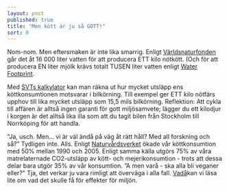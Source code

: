 ```yaml
---
layout: post
published: true
title: "Men kött är ju så GOTT!"
sort: 0
---
```



Nom-nom. Men eftersmaken är inte lika smarrig. Enligt [Världsnaturfonden](http://www.wwf.se/vrt-arbete/klimat/min-vardag/artikelarkiv/1517751-min-vardag-glm-snabba-duschar-spara-vatten-p-riktigt "Vatten kött")
går det åt 16 000 liter vatten för att producera ETT kilo nötkött. (Och för att producera EN liter mjölk krävs totalt TUSEN liter vatten enligt [Water Footprint](http://waterfootprint.org/media/downloads/Hoekstra-2008-WaterfootprintFood.pdf).

Med [SVTs kalkylator](http://pejl.svt.se/kottkalkylator/ "SVT Köttkalkylator") kan man räkna ut hur mycket utsläpp ens köttkonsumtionen motsvarar i bilkörning. Till exempel ger ETT kilo nötfärs upphov till lika mycket utsläpp som 15,5 mils bilkörning. Reflektion: Att cykla till affären är alltså ingen garanti för gott miljösamvete; lägger du ett kilodjur i korgen är det alltså lika illa som att du tagit bilen från Stockholm till Norrköping för att handla.

”Ja, usch. Men... vi är väl ändå på väg åt rätt håll? Med all forskning och så?” Tydligen inte. Alls. Enligt [Naturvårdsverket](http://www.naturvardsverket.se/Documents/publikationer6400/978-91-620-6456-3.pdf "Naturvårdsverket - Hållbara konsumtionsmönster") ökade vår köttkonsumtion med 50% mellan 1990 och 2005. Enligt samma källa utgörs 75% av våra matrelaternade CO2-utsläpp av kött- och mejerikonsumtion - trots att dessa delar bara utgör 35% av vår konsumtion. ”A men varå - ska alla bli veganer eller?" Tja, det verkar ju vara rimligt att överväga i alla fall. [Vadå](/miljo/vad-ska-alla-bli-veganer-eller/)kan vi läsa lite om vad det skulle få för effekter för miljön.